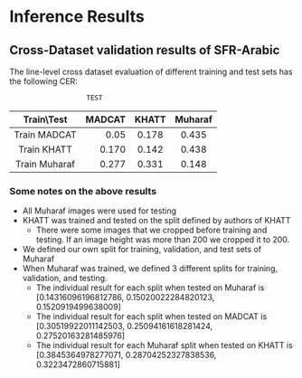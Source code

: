 # Inference Results
## Cross-Dataset validation results of SFR-Arabic

The line-level cross dataset evaluation of different training and test sets has the following CER:

                       TEST
| Train\Test      | MADCAT  |  KHATT  | Muharaf |
|:---------------:|--------:|:-------:|:-------:|
| Train MADCAT    |  0.05   | 0.178   |  0.435  |
| Train KHATT     |  0.170  | 0.142   |  0.438  |
| Train Muharaf   |  0.277  | 0.331   |  0.148  |     


### Some notes on the above results
- All Muharaf images were used for testing
- KHATT was trained and tested on the split defined by authors of KHATT
  - There were some images that we cropped before training and testing. If an image height was more than 200 we cropped it to 200.
- We defined our own split for training, validation, and test sets of Muharaf
- When Muharaf was trained, we defined 3 different splits for training, validation, and testing.
  - The individual result for each split when tested on Muharaf is [0.14316096196812786, 0.15020022284820123, 0.1520919499638009]  
  - The individual result for each split when tested on MADCAT is [0.30519922011142503, 0.25094161618281424, 0.27520163281485976]
  - The individual result for each Muharaf split when tested on KHATT is [0.3845364978277071, 0.28704252327838536, 0.3223472860715881]






